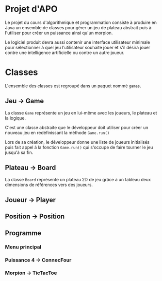 Projet d'APO
============

Le projet du cours d'algorithmique et programmation consiste à produire en Java un
ensemble de classes pour gérer un jeu de plateau abstrait puis à l'utiliser pour
créer un puissance ainsi qu'un morpion.

Le logiciel produit devra aussi contenir une interface utilisateur minimale pour
sélectionner à quel jeu l'utilisateur souhaite jouer et s'il désira jouer contre
une intelligence artificielle ou contre un autre joueur.

# Classes
L'ensemble des classes est regroupé dans un paquet nommé `games`.

## Jeu -> Game
La classe `Game` représente un jeu en lui-même avec les joueurs, le plateau et la
logique.

C'est une classe abstraite que le développeur doit utiliser pour créer un nouveau jeu en
redéfinissant la méthode `Game.run()`

Lors de sa création, le développeur donne une liste de joueurs initialisés
puis fait appel à la fonction `Game.run()` qui s'occupe de faire tourner le jeu jusqu'à
sa fin.

## Plateau -> Board
La classe `Board` représente un plateau 2D de jeu grâce à un tableau deux dimensions
de références vers des joueurs.

## Joueur -> Player

## Position -> Position

## Programme
### Menu principal

### Puissance 4 -> ConnecFour

### Morpion -> TicTacToe
